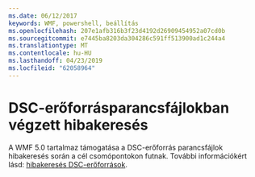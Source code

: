 ```yaml
---
ms.date: 06/12/2017
keywords: WMF, powershell, beállítás
ms.openlocfilehash: 207e1afb316b3f23d4192d26909454952a07cd0b
ms.sourcegitcommit: e7445ba8203da304286c591ff513900ad1c244a4
ms.translationtype: MT
ms.contentlocale: hu-HU
ms.lasthandoff: 04/23/2019
ms.locfileid: "62058964"
---
```

# <a name="dsc-resource-script-debugging"></a>DSC-erőforrásparancsfájlokban végzett hibakeresés

A WMF 5.0 tartalmaz támogatása a DSC-erőforrás parancsfájlok hibakeresés során a cél csomópontokon futnak.
További információkért lásd: [hibakeresés DSC-erőforrások](https://msdn.microsoft.com/powershell/dsc/debugresource).
